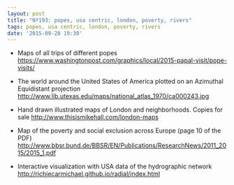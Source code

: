 ```yaml
---
layout: post
title: "Nº193: popes, usa centric, london, poverty, rivers"
tags: popes, usa centric, london, poverty, rivers
date: '2015-09-28 19:30'
---
```


* Maps of all trips of different popes
  https://www.washingtonpost.com/graphics/local/2015-papal-visit/pope-visits/

* The world around the United States of America plotted on an Azimuthal Equidistant projection
  http://www.lib.utexas.edu/maps/national_atlas_1970/ca000243.jpg

* Hand drawn illustrated maps of London and neighborhoods. Copies for sale 
  http://www.thisismikehall.com/london-maps

* Map of the poverty and social exclusion across Europe (page 10 of the PDF)
  http://www.bbsr.bund.de/BBSR/EN/Publications/ResearchNews/2011_2015/2015_1.pdf

* Interactive visualization with USA data of the hydrographic network
  http://richiecarmichael.github.io/radial/index.html
